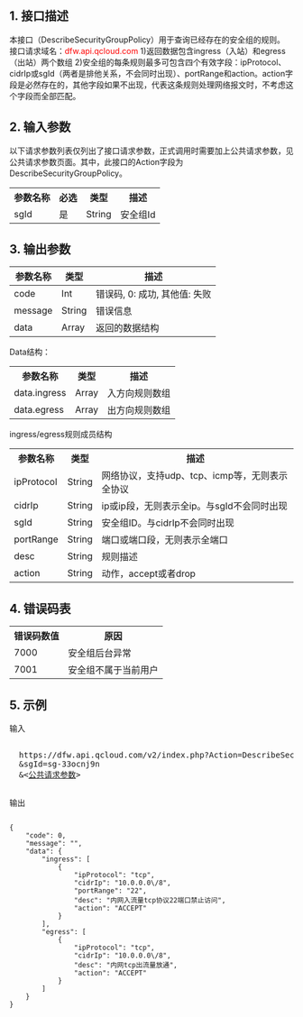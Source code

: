 ## 1. 接口描述
 
本接口（DescribeSecurityGroupPolicy）用于查询已经存在的安全组的规则。
接口请求域名：<font style="color:red">dfw.api.qcloud.com</font>
1)返回数据包含ingress（入站）和egress（出站）两个数组
2)安全组的每条规则最多可包含四个有效字段：ipProtocol、cidrIp或sgId（两者是排他关系，不会同时出现）、portRange和action。action字段是必然存在的，其他字段如果不出现，代表这条规则处理网络报文时，不考虑这个字段而全部匹配。
 

## 2. 输入参数
 
以下请求参数列表仅列出了接口请求参数，正式调用时需要加上公共请求参数，见公共请求参数页面。其中，此接口的Action字段为DescribeSecurityGroupPolicy。
<table class="t"><tbody><tr>
<th><b>参数名称</b></th>
<th><b>必选</b></th>
<th><b>类型</b></th>
<th><b>描述</b></th>
<tr>
<td> sgId <td> 是 <td> String <td> 安全组Id
</tbody></table>

 

## 3. 输出参数
 
| 参数名称 | 类型 | 描述 |
|---------|---------|---------|
| code |  Int | 错误码, 0: 成功, 其他值: 失败 |
| message |   String | 错误信息 |
| data |   Array | 返回的数据结构|

Data结构：
<table class="t"><tbody><tr>
<th><b>参数名称</b></th>
<th><b>类型</b></th>
<th><b>描述</b></th>
<tr>
<td> data.ingress <td> Array <td> 入方向规则数组
<tr>
<td> data.egress <td> Array <td> 出方向规则数组
</tbody></table>

ingress/egress规则成员结构
<table class="t"><tbody><tr>
<th><b>参数名称</b></th>
<th><b>类型</b></th>
<th><b>描述</b></th>
<tr>
<td> ipProtocol <td> String <td> 网络协议，支持udp、tcp、icmp等，无则表示全协议
<tr>
<td> cidrIp <td> String <td> ip或ip段，无则表示全ip。与sgId不会同时出现
<tr>
<td> sgId <td> String <td> 安全组ID。与cidrIp不会同时出现
<tr>
<td> portRange<td> String <td> 端口或端口段，无则表示全端口
<tr>
<td> desc <td> String <td> 规则描述
<tr>
<td> action <td> String <td> 动作，accept或者drop
</tbody></table>

 ## 4. 错误码表
 <table class="t"><tbody><tr>
<th><b>错误码数值</b></th>
<th><b>原因</b></th>
<tr>

<td> 7000 <td> 安全组后台异常
<tr>
<td> 7001 <td> 安全组不属于当前用户
</tbody></table>


## 5. 示例
 
输入
<pre>

  https://dfw.api.qcloud.com/v2/index.php?Action=DescribeSecurityGroupPolicy
  &sgId=sg-33ocnj9n
  &<<a href="https://www.qcloud.com/doc/api/229/6976">公共请求参数</a>>

</pre>

输出
```

{
    "code": 0,
    "message": "",
    "data": {
        "ingress": [
            {
                "ipProtocol": "tcp",
                "cidrIp": "10.0.0.0\/8",
                "portRange": "22",
                "desc": "内网入流量tcp协议22端口禁止访问",
                "action": "ACCEPT"
            }
        ],
        "egress": [
            {
                "ipProtocol": "tcp",
                "cidrIp": "10.0.0.0\/8",
                "desc": "内网tcp出流量放通",
                "action": "ACCEPT"
            }
        ]
    }
}

```

